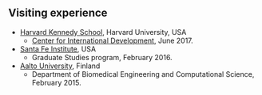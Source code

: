 Visiting experience
------
* [Harvard Kennedy School](https://www.hks.harvard.edu/), Harvard University, USA
  * [Center for International Development](https://www.hks.harvard.edu/centers/cid), June 2017.
* [Santa Fe Institute](https://www.santafe.edu/), USA
  * Graduate Studies program, February 2016.
* [Aalto University](https://www.aalto.fi/en), Finland
  * Department of Biomedical Engineering and Computational Science, February 2015.
